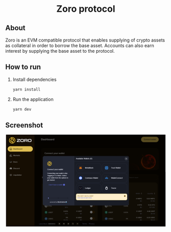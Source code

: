 <h1 align="center">Zoro protocol</h1>

## About

Zoro is an EVM compatible protocol that enables supplying of crypto assets as collateral in order to borrow the base asset. Accounts can also earn interest by supplying the base asset to the protocol.

## How to run

1.  Install dependencies

    ```bash
    yarn install
    ```

2.  Run the application

    ```bash
    yarn dev
    ```

## Screenshot

<p align="center">

  <img src="./screen/main.png" width="500">
</p>